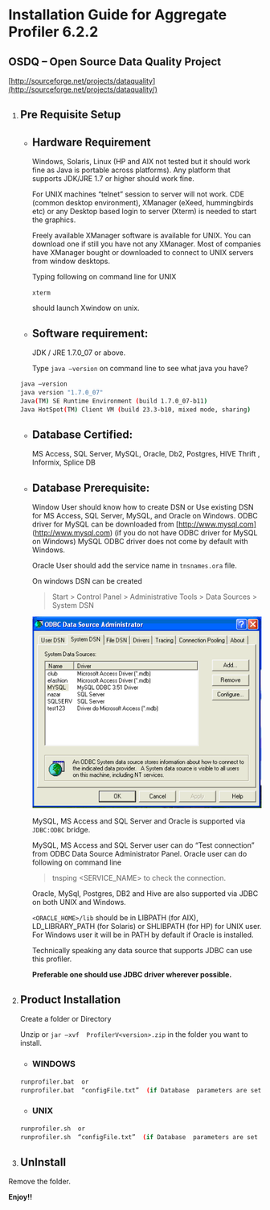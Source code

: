 
# Installation Guide for Aggregate Profiler 6.2.2

## OSDQ – Open Source Data Quality Project

 [http://sourceforge.net/projects/dataquality](http://sourceforge.net/projects/dataquality/)

1. ## Pre Requisite Setup 

    * ## Hardware Requirement
    
      Windows, Solaris, Linux (HP and AIX not tested but it should work fine as Java is portable across platforms). Any platform that supports JDK/JRE 1.7 or higher should work fine.

      For UNIX machines “telnet” session to server will not work. CDE (common desktop environment), XManager (eXeed, hummingbirds etc) or any Desktop based login to server (Xterm) is needed to start the graphics. 

      Freely available XManager software is available for UNIX. You can download one if still you have not any XManager. Most of companies have XManager bought or downloaded to connect to UNIX servers from window desktops.
    
        Typing following on command line for UNIX 

        `xterm` 
	
        should launch Xwindow  on unix.

    * ## Software requirement:
        JDK / JRE 1.7.0_07 or above.

        Type `java –version` on command line to see what java you have?

    ```bash
    java –version
    java version "1.7.0_07"
    Java(TM) SE Runtime Environment (build 1.7.0_07-b11)
    Java HotSpot(TM) Client VM (build 23.3-b10, mixed mode, sharing)
    ```

    * ## Database Certified:
    
        MS Access, SQL Server, MySQL, Oracle, Db2,  Postgres, HIVE Thrift , Informix, Splice DB

    * ## Database Prerequisite:

        Window User should know how to create DSN or Use existing DSN for MS Access, SQL Server, MySQL, and Oracle  on Windows. ODBC driver for MySQL can be downloaded from [http://www.mysql.com] (http://www.mysql.com) (if you do not have ODBC driver for MySQL on Windows) MySQL ODBC driver does not come by default with Windows.

        Oracle User should add the service name in `tnsnames.ora` file.

        On windows DSN can be created 
        
        > Start > Control Panel > Administrative Tools > Data Sources > System DSN

        ![alt text](./database_driver.png "Fig 1.") 

        MySQL, MS Access and SQL Server and Oracle is supported via `JDBC:ODBC` bridge. 

        MySQL, MS Access and SQL Server user can do “Test connection” from ODBC Data Source Administrator Panel. Oracle user can do following on command line 
    
        > tnsping <SERVICE_NAME> 
        to check the connection.

        Oracle, MySql, Postgres, DB2 and Hive are also supported via JDBC on both UNIX and Windows.

        `<ORACLE_HOME>/lib` should be in LIBPATH (for AIX), LD_LIBRARY_PATH (for Solaris) or SHLIBPATH (for HP) for UNIX user. For Windows user it will be in PATH by default if Oracle is installed.
	
	    Technically speaking any data source that supports JDBC can use this profiler.

        __Preferable one should use JDBC driver wherever possible.__

2. ## Product Installation

    Create a folder or Directory

    Unzip or `jar –xvf  ProfilerV<version>.zip` in the folder you want to install.

    * ### WINDOWS
    
    ```bash
    runprofiler.bat  or
    runprofiler.bat  “configFile.txt”  (if Database  parameters are set in configFile.txt)
    ```

    * ### UNIX

    ```bash
    runprofiler.sh  or  
    runprofiler.sh  “configFile.txt”  (if Database  parameters are set in configFile.txt)
    ```

3. ## UnInstall

Remove the folder.

__Enjoy!!__